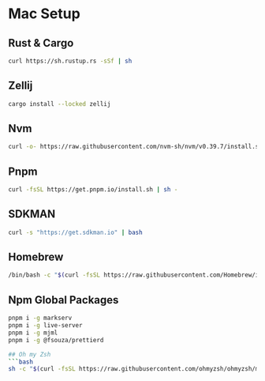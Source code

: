 # Mac Setup

## Rust & Cargo

```bash
curl https://sh.rustup.rs -sSf | sh
```

## Zellij

```bash
cargo install --locked zellij
```

## Nvm

```bash
curl -o- https://raw.githubusercontent.com/nvm-sh/nvm/v0.39.7/install.sh | bash
```

## Pnpm

```bash
curl -fsSL https://get.pnpm.io/install.sh | sh -
```

## SDKMAN

```bash
curl -s "https://get.sdkman.io" | bash

```

## Homebrew

```bash
/bin/bash -c "$(curl -fsSL https://raw.githubusercontent.com/Homebrew/install/HEAD/install.sh)"
```

## Npm Global Packages

````bash
pnpm i -g markserv
pnpm i -g live-server
pnpm i -g mjml
pnpm i -g @fsouza/prettierd

## Oh my Zsh
```bash
sh -c "$(curl -fsSL https://raw.githubusercontent.com/ohmyzsh/ohmyzsh/master/tools/install.sh)"
````
